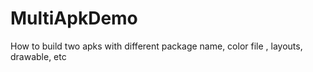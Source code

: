 # MultiApkDemo
How to build two apks with different package name, color file , layouts, drawable, etc 
